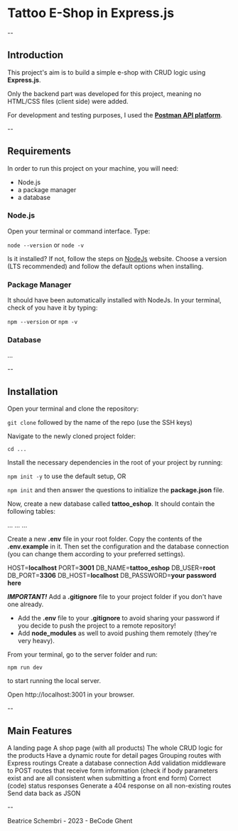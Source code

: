 # Tattoo E-Shop in Express.js

--

## Introduction

This project's aim is to build a simple e-shop with CRUD logic using **Express.js**.

Only the backend part was developed for this project, meaning no HTML/CSS files (client side) were added.

For development and testing purposes, I used the [**Postman API platform**](https://www.postman.com/).

--

## Requirements

In order to run this project on your machine, you will need:

- Node.js
- a package manager
- a database

### Node.js

Open your terminal or command interface. Type:

`node --version` or `node -v`

Is it installed? If not, follow the steps on [NodeJs](https://nodejs.org/en/) website.
Choose a version (LTS recommended) and follow the default options when installing.

### Package Manager

It should have been automatically installed with NodeJs. In your terminal, check of you have it by typing:

`npm --version` or `npm -v`

### Database

...

--

## Installation

Open your terminal and clone the repository:

`git clone` followed by the name of the repo (use the SSH keys)

Navigate to the newly cloned project folder:

`cd ...`

Install the necessary dependencies in the root of your project by running:

`npm init -y` to use the default setup, OR

`npm init` and then answer the questions to initialize the **package.json** file.

Now, create a new database called **tattoo_eshop**. It should contain the following tables:

...
...
...

Create a new **.env** file in your root folder. Copy the contents of the **.env.example** in it. Then set the configuration and the database connection (you can change them according to your preferred settings).

HOST=**localhost**
PORT=**3001**
DB_NAME=**tattoo_eshop**
DB_USER=**root**
DB_PORT=**3306**
DB_HOST=**localhost**
DB_PASSWORD=**your password here**

**_IMPORTANT!_** Add a **.gitignore** file to your project folder if you don't have one already.

- Add the **.env** file to your **.gitignore** to avoid sharing your password if you decide to push the project to a remote repository!
- Add **node_modules** as well to avoid pushing them remotely (they're very heavy).

From your terminal, go to the server folder and run:

`npm run dev`

to start running the local server.

Open http://localhost:3001 in your browser.

--

## Main Features

A landing page
A shop page (with all products)
The whole CRUD logic for the products
Have a dynamic route for detail pages
Grouping routes with Express routings
Create a database connection
Add validation middleware to POST routes that receive form information (check if body parameters exist and are all consistent when submitting a front end form)
Correct (code) status responses
Generate a 404 response on all non-existing routes
Send data back as JSON

--

Beatrice Schembri - 2023 - BeCode Ghent
